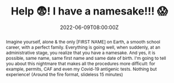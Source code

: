 ---
title: Help 😨! I have a namesake!!! 😱

event: Le Camping des Speakers
event_url: https://camping-speakers.fr/

location: Camping Mané Guernehué 5*, Golfe du Morbihan
address:
  street: 52 Rue Mané er Groez
  city: Baden
  region: BR
  postcode: '56870'
  country: France

summary: Like the synonym, only worse, especially in administration
abstract: "Imagine yourself, alone & the only [FIRST NAME] on Earth, a smooth school career, with a perfect family. Everything is going well, when suddenly, at an administrative stage, you realize that you have a namesake. And yes, it is possible, same name, same first name and same date of birth.

I'm going to tell you about this nightmare that makes all the procedures more difficult: for example, permits, CAF and even my Covid-19 antigenic tests. Nothing but experience! (Around the fire format, slideless 15 minutes)"

date: "2022-06-09T08:00:00Z"
date_end: "2022-06-10T18:00:00Z"
all_day: false

publishDate: "2022-03-18T00:00:00Z"

authors: [David Aparicio]
tags: [Quickie, Namesake]

featured: false

image:
  caption: 'Image credit: [**Le Camping des Speakers**](https://camping-speakers.fr/)'
  focal_point: Right

links:
- icon: comments
  icon_pack: fas
  name: Feedback
  url: "talks/LeCampingDesSpeakers2022_feedback.jpg"
  #url: https://photos.google.com/share/AF1QipOeD0tqBofRgWoDSWBxBhSjjwkYHaj66U58VNLGSWF9Xjkqins7b3ilZBFhAqBEdw/photo/AF1QipPsgUePn-gcIRAhK07P3I3zJM6PRbb4l_4Dvv9F?key=a0dBSWptN0c1Wk9FVEwzdWhXM0hEa0hwTzVBZXJR
url_code: ""
url_pdf: ""
url_slides: ""
url_video: ""

slides: ""
projects: []
---